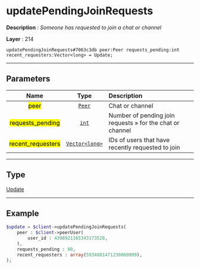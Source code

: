 # updatePendingJoinRequests

**Description** : *Someone has requested to join a chat or channel*

**Layer** : 214

```tl
updatePendingJoinRequests#7063c3db peer:Peer requests_pending:int recent_requesters:Vector<long> = Update;
```

---

## Parameters

| Name | Type | Description |
| :---: | :---: | :--- |
| <mark>peer</mark> | [`Peer`](type/Peer) | Chat or channel |
| <mark>requests_pending</mark> | [`int`](type/int) | Number of pending join requests » for the chat or channel |
| <mark>recent_requesters</mark> | [`Vector<long>`](type/long) | IDs of users that have recently requested to join |

---

## Type

[Update](type/Update)

---

## Example

```php
$update = $client->updatePendingJoinRequests(
	peer : $client->peerUser(
		user_id : 4398921165343173528,
	),
	requests_pending : 80,
	recent_requesters : array(5934801471230060909),
);
```